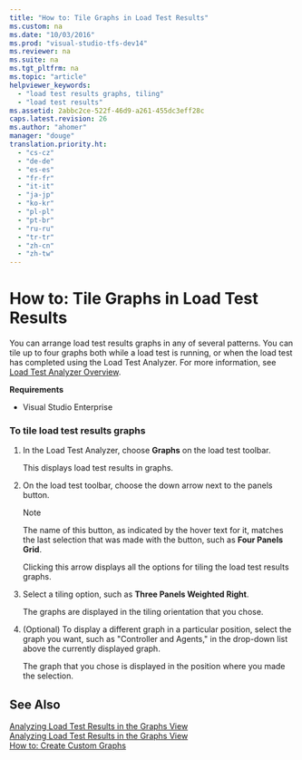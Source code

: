 ```yaml
---
title: "How to: Tile Graphs in Load Test Results"
ms.custom: na
ms.date: "10/03/2016"
ms.prod: "visual-studio-tfs-dev14"
ms.reviewer: na
ms.suite: na
ms.tgt_pltfrm: na
ms.topic: "article"
helpviewer_keywords: 
  - "load test results graphs, tiling"
  - "load test results"
ms.assetid: 2abbc2ce-522f-46d9-a261-455dc3eff28c
caps.latest.revision: 26
ms.author: "ahomer"
manager: "douge"
translation.priority.ht: 
  - "cs-cz"
  - "de-de"
  - "es-es"
  - "fr-fr"
  - "it-it"
  - "ja-jp"
  - "ko-kr"
  - "pl-pl"
  - "pt-br"
  - "ru-ru"
  - "tr-tr"
  - "zh-cn"
  - "zh-tw"
---
```

# How to: Tile Graphs in Load Test Results
You can arrange load test results graphs in any of several patterns. You can tile up to four graphs both while a load test is running, or when the load test has completed using the Load Test Analyzer. For more information, see [Load Test Analyzer Overview](../dv_TeamTestALM/load-test-analyzer-overview.md).  
  
 **Requirements**  
  
-   Visual Studio Enterprise  
  
### To tile load test results graphs  
  
1.  In the Load Test Analyzer, choose **Graphs** on the load test toolbar.  
  
     This displays load test results in graphs.  
  
2.  On the load test toolbar, choose the down arrow next to the panels button.  
  
    > [!NOTE]
    >  The name of this button, as indicated by the hover text for it, matches the last selection that was made with the button, such as **Four Panels Grid**.  
  
     Clicking this arrow displays all the options for tiling the load test results graphs.  
  
3.  Select a tiling option, such as **Three Panels Weighted Right**.  
  
     The graphs are displayed in the tiling orientation that you chose.  
  
4.  (Optional) To display a different graph in a particular position, select the graph you want, such as "Controller and Agents," in the drop-down list above the currently displayed graph.  
  
     The graph that you chose is displayed in the position where you made the selection.  
  
## See Also  
 [Analyzing Load Test Results in the Graphs View](../dv_TeamTestALM/analyzing-load-test-results-in-the-graphs-view-of-the-load-test-analyzer.md)   
 [Analyzing Load Test Results in the Graphs View](../dv_TeamTestALM/analyzing-load-test-results-in-the-graphs-view-of-the-load-test-analyzer.md)   
 [How to: Create Custom Graphs](../dv_TeamTestALM/how-to--create-custom-graphs-in-load-test-results.md)